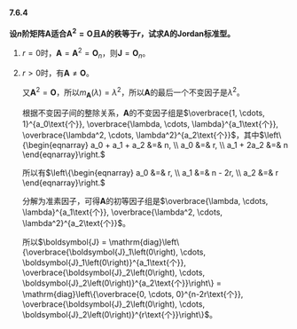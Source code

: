 #### 7.6.4
**设$`n`$阶矩阵$`\boldsymbol{A}`$适合$`\boldsymbol{A}^2 = \boldsymbol{O}`$且$`\boldsymbol{A}`$的秩等于$`r`$，试求$`\boldsymbol{A}`$的Jordan标准型。**

1. $`r=0`$时，$`\boldsymbol{A} = \boldsymbol{A}^2 = \boldsymbol{O}_n`$，则$`\boldsymbol{J} = \boldsymbol{O}_n`$。
2. $`r \gt 0`$时，有$`\boldsymbol{A} \neq \boldsymbol{O}`$。
   
   又$`\boldsymbol{A}^2 = \boldsymbol{O}`$，所以$`m_{\boldsymbol{A}}\left(\lambda\right) = \lambda^2`$，所以$`\boldsymbol{A}`$的最后一个不变因子是$`\lambda^2`$。

   根据不变因子间的整除关系，$`\boldsymbol{A}`$的不变因子组是$`\overbrace{1, \cdots, 1}^{a_0\text{个}}, \overbrace{\lambda, \cdots, \lambda}^{a_1\text{个}}, \overbrace{\lambda^2, \cdots, \lambda^2}^{a_2\text{个}}`$，其中$`\left\{\begin{eqnarray}
		a_0 + a_1 + a_2 &=& n, \\
		a_0 &=& r, \\
		a_1 + 2a_2 &=& n
   \end{eqnarray}\right.`$

   所以有$`\left\{\begin{eqnarray}
		a_0 &=& r, \\
		a_1 &=& n - 2r, \\
		a_2 &=& r
   \end{eqnarray}\right.`$

   分解为准素因子，可得$`\boldsymbol{A}`$的初等因子组是$`\overbrace{\lambda, \cdots, \lambda}^{a_1\text{个}}, \overbrace{\lambda^2, \cdots, \lambda^2}^{a_2\text{个}}`$。

   所以$`\boldsymbol{J} = \mathrm{diag}\left\{\overbrace{\boldsymbol{J}_1\left(0\right), \cdots, \boldsymbol{J}_1\left(0\right)}^{a_1\text{个}}, \overbrace{\boldsymbol{J}_2\left(0\right), \cdots, \boldsymbol{J}_2\left(0\right)}^{a_2\text{个}}\right\} = \mathrm{diag}\left\{\overbrace{0, \cdots, 0}^{n-2r\text{个}}, \overbrace{\boldsymbol{J}_2\left(0\right), \cdots, \boldsymbol{J}_2\left(0\right)}^{r\text{个}}\right\}`$。


